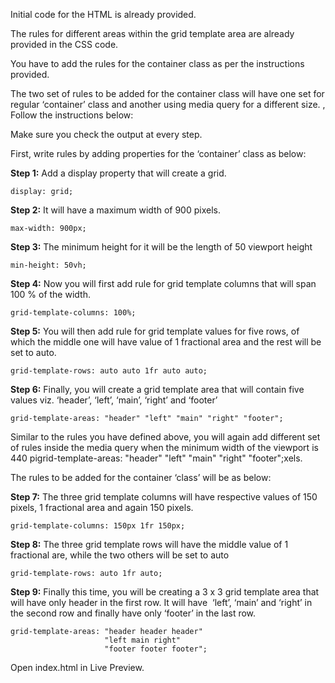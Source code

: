 Initial code for the HTML is already provided.

The rules for different areas within the grid template area are already provided in the CSS code.

You have to add the rules for the container class as per the instructions provided.

The two set of rules to be added for the container class will have one set for regular ‘container’ class and another using media query for a different size.
,
Follow the instructions below:

Make sure you check the output at every step.

First, write rules by adding properties for the ‘container’ class as below:

**Step 1:** Add a display property that will create a grid.

```
display: grid;
```

**Step 2:** It will have a maximum width of 900 pixels.

```
max-width: 900px;
```

**Step 3:** The minimum height for it will be the length of 50 viewport height

```
min-height: 50vh;
```

**Step 4:** Now you will first add rule for grid template columns that will span 100 % of the width.

```
grid-template-columns: 100%;
```

**Step 5:** You will then add rule for grid template values for five rows, of which the middle one will have value of 1 fractional area and the rest will be set to auto.

```
grid-template-rows: auto auto 1fr auto auto;
```

**Step 6:** Finally, you will create a grid template area that will contain five values viz. ‘header’, ‘left’, ‘main’, ‘right’ and ‘footer’

```
grid-template-areas: "header" "left" "main" "right" "footer";
```

Similar to the rules you have defined above, you will again add different set of rules inside the media query when the minimum width of the viewport is 440 pigrid-template-areas: "header" "left" "main" "right" "footer";xels.

The rules to be added for the container ‘class’ will be as below:

**Step 7:** The three grid template columns will have respective values of 150 pixels, 1 fractional area and again 150 pixels.

```
grid-template-columns: 150px 1fr 150px;
```

**Step 8:** The three grid template rows will have the middle value of 1 fractional are, while the two others will be set to auto

```
grid-template-rows: auto 1fr auto;
```

**Step 9:** Finally this time, you will be creating a 3 x 3 grid template area that will have only header in the first row. It will have  ‘left’, ‘main’ and ‘right’ in the second row and finally have only ‘footer’ in the last row.

```
grid-template-areas: "header header header"
                     "left main right"
					 "footer footer footer";
```

Open index.html in Live Preview.
